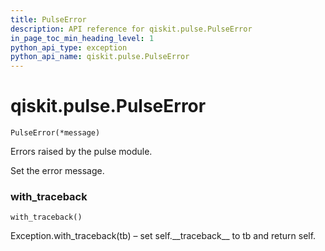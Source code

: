 ```yaml
---
title: PulseError
description: API reference for qiskit.pulse.PulseError
in_page_toc_min_heading_level: 1
python_api_type: exception
python_api_name: qiskit.pulse.PulseError
---
```


<span id="qiskit-pulse-pulseerror" />

# qiskit.pulse.PulseError

<span id="qiskit.pulse.PulseError" />

`PulseError(*message)`

Errors raised by the pulse module.

Set the error message.

### with\_traceback

<span id="qiskit.pulse.PulseError.with_traceback" />

`with_traceback()`

Exception.with\_traceback(tb) – set self.\_\_traceback\_\_ to tb and return self.

